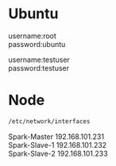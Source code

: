 
# Ubuntu
username:root<br>
password:ubuntu<br>

username:testuser<br>
password:testuser<br>

# Node

```bash
/etc/network/interfaces
```

Spark-Master 192.168.101.231<br>
Spark-Slave-1 192.168.101.232<br>
Spark-Slave-2 192.168.101.233<br>

